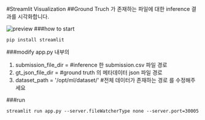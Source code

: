#Streamlit Visualization
##Ground Truch 가 존재하는 파일에 대한 inference 결과를 시각화합니다.

![preview](./images/preview.png)
###how to start
```
pip install streamlit
```

###modify
app.py 내부의
1. submission_file_dir = #inference 한 submission.csv 파일 경로
2. gt_json_file_dir = #ground truth 의 메타데이터 json 파일 경로
3. dataset_path = '/opt/ml/dataset/' #전체 데이터가 존재하는 경로
를 수정해주세요

###run
```
streamlit run app.py --server.fileWatcherType none --server.port=30005
```